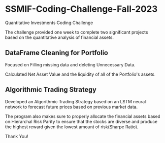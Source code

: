 # SSMIF-Coding-Challenge-Fall-2023
Quantitative Investments Coding Challenge

The challenge provided one week to complete two significant projects based on the quantitative analysis of financial assets.
## DataFrame Cleaning for Portfolio
Focused on Filling missing data and deleting Unnecessary Data.

Calculated Net Asset Value and the liquidity of all of the Portfolio's assets. 
## Algorithmic Trading Strategy
Developed an Algorithmic Trading Strategy based on an LSTM neural network to forecast future prices based on previous market data.

The program also makes sure to properly allocate the financial assets based on Hierarchal Risk Parity to ensure that the stocks
are diverse and produce the highest reward given the lowest amount of risk(Sharpe Ratio).

Thank You!

